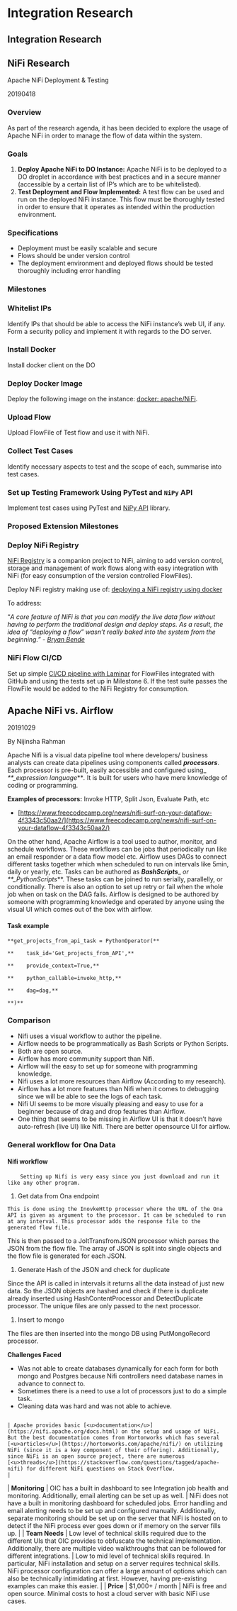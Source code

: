 # Integration Research

## Integration Research

## NiFi Research

Apache NiFi Deployment & Testing

20190418

### Overview

As part of the research agenda, it has been decided to explore the usage of Apache NiFi in order to manage the flow of data within the system.

### Goals

1. **Deploy Apache NiFi to DO Instance:** Apache NiFi is to be deployed to a DO droplet in accordance with best practices and in a secure manner \(accessible by a certain list of IP’s which are to be whitelisted\).
2. **Test Deployment and Flow Implemented:** A test flow can be used and run on the deployed NiFi instance. This flow must be thoroughly tested in order to ensure that it operates as intended within the production environment.

### Specifications

* Deployment must be easily scalable and secure
* Flows should be under version control
* The deployment environment and deployed flows should be tested thoroughly including error handling

### Milestones

### Whitelist IPs

Identify IPs that should be able to access the NiFi instance’s web UI, if any. Form a security policy and implement it with regards to the DO server.

### Install Docker

Install docker client on the DO

### Deploy Docker Image

Deploy the following image on the instance: [docker: apache/NiFi](https://hub.docker.com/r/apache/nifi/).

### Upload Flow

Upload FlowFile of Test flow and use it with NiFi.

### Collect Test Cases

Identify necessary aspects to test and the scope of each, summarise into test cases.

### Set up Testing Framework Using PyTest and `NiPy` API

Implement test cases using PyTest and [NiPy API](https://nipyapi.readthedocs.io/en/latest/readme.html) library.

### Proposed Extension Milestones

### Deploy NiFi Registry

[NiFi Registry](https://nifi.apache.org/registry.html) is a companion project to NiFi, aiming to add version control, storage and management of work flows along with easy integration with NiFi \(for easy consumption of the version controlled FlowFiles\).

Deploy NiFi registry making use of: [deploying a NiFi registry using docker](https://leanjavaengineering.wordpress.com/2018/07/26/quick-tip-using-git-with-nifi-registry-in-docker/)

To address:

“_A core feature of NiFi is that you can modify the live data flow without having to perform the traditional design and deploy steps. As a result, the idea of “deploying a flow” wasn’t really baked into the system from the beginning.” -_ [_Bryan Bende_](https://bryanbende.com/development/2018/01/19/apache-nifi-how-do-i-deploy-my-flow#Introduction)

### NiFi Flow CI/CD

Set up simple [CI/CD pipeline with Laminar](https://laminar.ohwg.net/docs.html#Introduction) for FlowFiles integrated with GitHub and using the tests set up in Milestone 6. If the test suite passes the FlowFile would be added to the NiFi Registry for consumption.

## Apache NiFi vs. Airflow

20191029

By Nijinsha Rahman

Apache Nifi is a visual data pipeline tool where developers/ business analysts can create data pipelines using components called _**processors**_. Each processor is pre-built, easily accessible and configured using\_ _\*\*\_expression language_\*\*_._ It is built for users who have mere knowledge of coding or programming.

**Examples of processors:** Invoke HTTP, Split Json, Evaluate Path, etc

* [https://www.freecodecamp.org/news/nifi-surf-on-your-dataflow-4f3343c50aa2/](https://www.freecodecamp.org/news/nifi-surf-on-your-dataflow-4f3343c50aa2/)

On the other hand, Apache Airflow is a tool used to author, monitor, and schedule workflows. These workflows can be jobs that periodically run like an email responder or a data flow model etc. Airflow uses DAGs to connect different tasks together which when scheduled to run on intervals like 5min, daily or yearly, etc. Tasks can be authored as _**BashScripts**_\_ _or_ _\*\*\_PythonScripts_\*\*. These tasks can be joined to run serially, parallelly, or conditionally. There is also an option to set up retry or fail when the whole job when on task on the DAG fails. Airflow is designed to be authored by someone with programming knowledge and operated by anyone using the visual UI which comes out of the box with airflow.

#### Task example

```text
**get_projects_from_api_task = PythonOperator(**

**    task_id='Get_projects_from_API',**

**    provide_context=True,**

**    python_callable=invoke_http,**

**    dag=dag,**

**)**
```

### Comparison

* Nifi uses a visual workflow to author the pipeline.
* Airflow needs to be programmatically as Bash Scripts or Python Scripts.
* Both are open source.
* Airflow has more community support than Nifi.
* Airflow will the easy to set up for someone with programming knowledge.
* Nifi uses a lot more resources than Airflow \(According to my research\).
* Airflow has a lot more features than Nifi when it comes to debugging since we will be able to see the logs of each task.
* Nifi UI seems to be more visually pleasing and easy to use for a beginner because of drag and drop features than Airflow.
* One thing that seems to be missing in Airflow UI is that it doesn’t have auto-refresh \(live UI\) like Nifi. There are better opensource UI for airflow.

### General workflow for Ona Data

#### Nifi workflow

```text
    Setting up Nifi is very easy since you just download and run it like any other program.
```

1. Get data from Ona endpoint

```text
This is done using the InovkeHttp processor where the URL of the Ona API is given as argument to the processor. It can be scheduled to run at any interval. This processor adds the response file to the generated flow file.
```

This is then passed to a JoltTransfromJSON processor which parses the JSON from the flow file. The array of JSON is split into single objects and the flow file is generated for each JSON.

1. Generate Hash of the JSON and check for duplicate

Since the API is called in intervals it returns all the data instead of just new data. So the JSON objects are hashed and check if there is duplicate already inserted using HashContentProcessor and DetectDuplicate processor. The unique files are only passed to the next processor.

1. Insert to mongo

The files are then inserted into the mongo DB using PutMongoRecord processor.

**Challenges Faced**

* Was not able to create databases dynamically for each form for both mongo and Postgres because Nifi controllers need database names in advance to connect to.
* Sometimes there is a need to use a lot of processors just to do a simple task.
* Cleaning data was hard and was not able to achieve.

```text
                                                                         | Apache provides basic [<u>documentation</u>](https://nifi.apache.org/docs.html) on the setup and usage of NiFi. But the best documentation comes from Hortonworks which has several [<u>articles</u>](https://hortonworks.com/apache/nifi/) on utilizing NiFi (since it is a key component of their offering). Additionally, since NiFi is an open source project, there are numerous [<u>threads</u>](https://stackoverflow.com/questions/tagged/apache-nifi) for different NiFi questions on Stack Overflow.                                                                                                                                     |
```

\| **Monitoring** \| OIC has a built in dashboard to see Integration job health and monitoring. Additionally, email alerting can be set up as well. \| NiFi does not have a built in monitoring dashboard for scheduled jobs. Error handling and email alerting needs to be set up and configured manually.
 Additionally, separate monitoring should be set up on the server that NiFi is hosted on to detect if the NiFi process ever goes down or if memory on the server fills up. \| \| **Team Needs** \| Low level of technical skills required due to the different UIs that OIC provides to obfuscate the technical implementation. Additionally, there are multiple video walkthroughs that can be followed for different integrations. \| Low to mid level of technical skills required. In particular, NiFi installation and setup on a server requires technical skills. NiFi processor configuration can offer a large amount of options which can also be technically intimidating at first. However, having pre-existing examples can make this easier. \| \| **Price** \| $1,000+ / month \| NiFi is free and open source. Minimal costs to host a cloud server with basic NiFi use cases.
